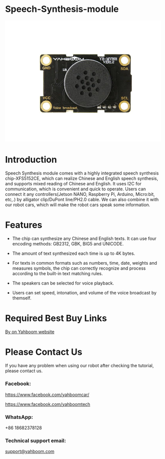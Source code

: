 # Speech-Synthesis-module
![](https://github.com/YahboomTechnology/Speech-Synthesis-module/blob/master/Yahboom_speech.jpg)
# Introduction
Speech Synthesis module comes with a highly integrated speech synthesis chip-XFS5152CE, which can realize Chinese and English speech synthesis, and supports mixed reading of Chinese and English. It uses I2C for communication, which is convenient and quick to operate. Users can connect it any controllers(Jetson NANO, Raspberry Pi, Arduino, Micro:bit, etc,.) by alligator clip/DuPont line/PH2.0 cable. We can also combine it with our robot cars, which will make the robot cars speak some information. 
# Features
* The chip can synthesize any Chinese and English texts. It can use four encoding methods: GB2312, GBK, BIG5 and UNICODE.

* The amount of text synthesized each time is up to 4K bytes.

* For texts in common formats such as numbers, time, date, weights and measures symbols, the chip can correctly recognize and process according to the built-in text matching rules.

* The speakers can be selected for voice playback.

* Users can set speed, intonation, and volume of the voice broadcast by themself.

# Required Best Buy Links

[By on Yahboom website](https://category.yahboom.net/products/speech-synthesis)


# Please Contact Us
If you have any problem when using our robot after checking the tutorial, please contact us.

### Facebook: 
https://www.facebook.com/yahboomcar/ 
  
https://www.facebook.com/yahboomtech
### WhatsApp:
+86 18682378128
### Technical support email: 
support@yahboom.com

